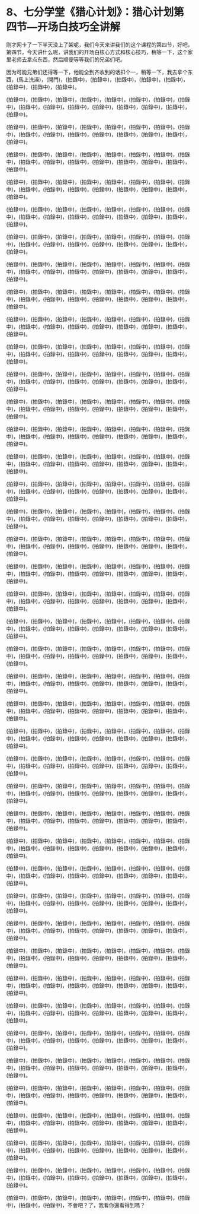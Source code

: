 # 8、七分学堂《猎心计划》：猎心计划第四节—开场白技巧全讲解

刚才网卡了一下半天没上了架呢，我们今天来讲我们的这个课程的第四节，好吧，第四节，今天讲什么呢，讲我们的开场白核心方式和核心技巧，稍等一下，这个家里老师去拿点东西，然后顺便等等我们的兄弟们吧。

因为可能兄弟们还得等一下，他能全到齐收到的话扣个一，稍等一下，我去拿个东西，(馬上洗澡)，(開門)，(拍錄中)，(拍錄中)，(拍錄中)，(拍錄中)，(拍錄中)，(拍錄中)，(拍錄中)，(拍錄中)。

(拍錄中)，(拍錄中)，(拍錄中)，(拍錄中)，(拍錄中)，(拍錄中)，(拍錄中)，(拍錄中)，(拍錄中)，(拍錄中)，(拍錄中)，(拍錄中)，(拍錄中)，(拍錄中)，(拍錄中)，(拍錄中)。

(拍錄中)，(拍錄中)，(拍錄中)，(拍錄中)，(拍錄中)，(拍錄中)，(拍錄中)，(拍錄中)，(拍錄中)，(拍錄中)，(拍錄中)，(拍錄中)，(拍錄中)，(拍錄中)，(拍錄中)，(拍錄中)。

(拍錄中)，(拍錄中)，(拍錄中)，(拍錄中)，(拍錄中)，(拍錄中)，(拍錄中)，(拍錄中)，(拍錄中)，(拍錄中)，(拍錄中)，(拍錄中)，(拍錄中)，(拍錄中)，(拍錄中)，(拍錄中)。

(拍錄中)，(拍錄中)，(拍錄中)，(拍錄中)，(拍錄中)，(拍錄中)，(拍錄中)，(拍錄中)，(拍錄中)，(拍錄中)，(拍錄中)，(拍錄中)，(拍錄中)，(拍錄中)，(拍錄中)，(拍錄中)。

(拍錄中)，(拍錄中)，(拍錄中)，(拍錄中)，(拍錄中)，(拍錄中)，(拍錄中)，(拍錄中)，(拍錄中)，(拍錄中)，(拍錄中)，(拍錄中)，(拍錄中)，(拍錄中)，(拍錄中)，(拍錄中)。

(拍錄中)，(拍錄中)，(拍錄中)，(拍錄中)，(拍錄中)，(拍錄中)，(拍錄中)，(拍錄中)，(拍錄中)，(拍錄中)，(拍錄中)，(拍錄中)，(拍錄中)，(拍錄中)，(拍錄中)，(拍錄中)。

(拍錄中)，(拍錄中)，(拍錄中)，(拍錄中)，(拍錄中)，(拍錄中)，(拍錄中)，(拍錄中)，(拍錄中)，(拍錄中)，(拍錄中)，(拍錄中)，(拍錄中)，(拍錄中)，(拍錄中)，(拍錄中)。

(拍錄中)，(拍錄中)，(拍錄中)，(拍錄中)，(拍錄中)，(拍錄中)，(拍錄中)，(拍錄中)，(拍錄中)，(拍錄中)，(拍錄中)，(拍錄中)，(拍錄中)，(拍錄中)，(拍錄中)，(拍錄中)。

(拍錄中)，(拍錄中)，(拍錄中)，(拍錄中)，(拍錄中)，(拍錄中)，(拍錄中)，(拍錄中)，(拍錄中)，(拍錄中)，(拍錄中)，(拍錄中)，(拍錄中)，(拍錄中)，(拍錄中)，(拍錄中)。

(拍錄中)，(拍錄中)，(拍錄中)，(拍錄中)，(拍錄中)，(拍錄中)，(拍錄中)，(拍錄中)，(拍錄中)，(拍錄中)，(拍錄中)，(拍錄中)，(拍錄中)，(拍錄中)，(拍錄中)，(拍錄中)。

(拍錄中)，(拍錄中)，(拍錄中)，(拍錄中)，(拍錄中)，(拍錄中)，(拍錄中)，(拍錄中)，(拍錄中)，(拍錄中)，(拍錄中)，(拍錄中)，(拍錄中)，(拍錄中)，(拍錄中)，(拍錄中)。

(拍錄中)，(拍錄中)，(拍錄中)，(拍錄中)，(拍錄中)，(拍錄中)，(拍錄中)，(拍錄中)，(拍錄中)，(拍錄中)，(拍錄中)，(拍錄中)，(拍錄中)，(拍錄中)，(拍錄中)，(拍錄中)。

(拍錄中)，(拍錄中)，(拍錄中)，(拍錄中)，(拍錄中)，(拍錄中)，(拍錄中)，(拍錄中)，(拍錄中)，(拍錄中)，(拍錄中)，(拍錄中)，(拍錄中)，(拍錄中)，(拍錄中)，(拍錄中)。

(拍錄中)，(拍錄中)，(拍錄中)，(拍錄中)，(拍錄中)，(拍錄中)，(拍錄中)，(拍錄中)，(拍錄中)，(拍錄中)，(拍錄中)，(拍錄中)，(拍錄中)，(拍錄中)，(拍錄中)，(拍錄中)。

(拍錄中)，(拍錄中)，(拍錄中)，(拍錄中)，(拍錄中)，(拍錄中)，(拍錄中)，(拍錄中)，(拍錄中)，(拍錄中)，(拍錄中)，(拍錄中)，(拍錄中)，(拍錄中)，(拍錄中)，(拍錄中)。

(拍錄中)，(拍錄中)，(拍錄中)，(拍錄中)，(拍錄中)，(拍錄中)，(拍錄中)，(拍錄中)，(拍錄中)，(拍錄中)，(拍錄中)，(拍錄中)，(拍錄中)，(拍錄中)，(拍錄中)，(拍錄中)。

(拍錄中)，(拍錄中)，(拍錄中)，(拍錄中)，(拍錄中)，(拍錄中)，(拍錄中)，(拍錄中)，(拍錄中)，(拍錄中)，(拍錄中)，(拍錄中)，(拍錄中)，(拍錄中)，(拍錄中)，(拍錄中)。

(拍錄中)，(拍錄中)，(拍錄中)，(拍錄中)，(拍錄中)，(拍錄中)，(拍錄中)，(拍錄中)，(拍錄中)，(拍錄中)，(拍錄中)，(拍錄中)，(拍錄中)，(拍錄中)，(拍錄中)，(拍錄中)。

(拍錄中)，(拍錄中)，(拍錄中)，(拍錄中)，(拍錄中)，(拍錄中)，(拍錄中)，(拍錄中)，(拍錄中)，(拍錄中)，(拍錄中)，(拍錄中)，(拍錄中)，(拍錄中)，(拍錄中)，(拍錄中)。

(拍錄中)，(拍錄中)，(拍錄中)，(拍錄中)，(拍錄中)，(拍錄中)，(拍錄中)，(拍錄中)，(拍錄中)，(拍錄中)，(拍錄中)，(拍錄中)，(拍錄中)，(拍錄中)，(拍錄中)，(拍錄中)。

(拍錄中)，(拍錄中)，(拍錄中)，(拍錄中)，(拍錄中)，(拍錄中)，(拍錄中)，(拍錄中)，(拍錄中)，(拍錄中)，(拍錄中)，(拍錄中)，(拍錄中)，(拍錄中)，(拍錄中)，(拍錄中)。

(拍錄中)，(拍錄中)，(拍錄中)，(拍錄中)，(拍錄中)，(拍錄中)，(拍錄中)，(拍錄中)，(拍錄中)，(拍錄中)，(拍錄中)，(拍錄中)，(拍錄中)，(拍錄中)，(拍錄中)，(拍錄中)。

(拍錄中)，(拍錄中)，(拍錄中)，(拍錄中)，(拍錄中)，(拍錄中)，(拍錄中)，(拍錄中)，(拍錄中)，(拍錄中)，(拍錄中)，(拍錄中)，(拍錄中)，(拍錄中)，(拍錄中)，(拍錄中)。

(拍錄中)，(拍錄中)，(拍錄中)，(拍錄中)，(拍錄中)，(拍錄中)，(拍錄中)，(拍錄中)，(拍錄中)，(拍錄中)，(拍錄中)，(拍錄中)，(拍錄中)，(拍錄中)，(拍錄中)，(拍錄中)。

(拍錄中)，(拍錄中)，(拍錄中)，(拍錄中)，(拍錄中)，(拍錄中)，(拍錄中)，(拍錄中)，(拍錄中)，(拍錄中)，(拍錄中)，(拍錄中)，(拍錄中)，(拍錄中)，(拍錄中)，(拍錄中)。

(拍錄中)，(拍錄中)，(拍錄中)，(拍錄中)，(拍錄中)，(拍錄中)，(拍錄中)，(拍錄中)，(拍錄中)，(拍錄中)，(拍錄中)，(拍錄中)，(拍錄中)，(拍錄中)，(拍錄中)，(拍錄中)。

(拍錄中)，(拍錄中)，(拍錄中)，(拍錄中)，(拍錄中)，(拍錄中)，(拍錄中)，(拍錄中)，(拍錄中)，(拍錄中)，(拍錄中)，(拍錄中)，(拍錄中)，(拍錄中)，(拍錄中)，(拍錄中)。

(拍錄中)，(拍錄中)，(拍錄中)，(拍錄中)，(拍錄中)，(拍錄中)，(拍錄中)，(拍錄中)，(拍錄中)，(拍錄中)，(拍錄中)，(拍錄中)，(拍錄中)，(拍錄中)，(拍錄中)，(拍錄中)。

(拍錄中)，(拍錄中)，(拍錄中)，(拍錄中)，(拍錄中)，(拍錄中)，(拍錄中)，(拍錄中)，(拍錄中)，(拍錄中)，(拍錄中)，(拍錄中)，(拍錄中)，(拍錄中)，(拍錄中)，(拍錄中)。

(拍錄中)，(拍錄中)，(拍錄中)，(拍錄中)，(拍錄中)，(拍錄中)，(拍錄中)，(拍錄中)，(拍錄中)，(拍錄中)，(拍錄中)，(拍錄中)，(拍錄中)，(拍錄中)，(拍錄中)，(拍錄中)。

(拍錄中)，(拍錄中)，(拍錄中)，(拍錄中)，(拍錄中)，(拍錄中)，(拍錄中)，(拍錄中)，(拍錄中)，(拍錄中)，(拍錄中)，(拍錄中)，(拍錄中)，(拍錄中)，(拍錄中)，(拍錄中)。

(拍錄中)，(拍錄中)，(拍錄中)，(拍錄中)，(拍錄中)，(拍錄中)，(拍錄中)，(拍錄中)，(拍錄中)，(拍錄中)，(拍錄中)，(拍錄中)，(拍錄中)，(拍錄中)，(拍錄中)，(拍錄中)。

(拍錄中)，(拍錄中)，(拍錄中)，(拍錄中)，(拍錄中)，(拍錄中)，(拍錄中)，(拍錄中)，(拍錄中)，(拍錄中)，(拍錄中)，(拍錄中)，(拍錄中)，(拍錄中)，(拍錄中)，(拍錄中)。

(拍錄中)，(拍錄中)，(拍錄中)，(拍錄中)，(拍錄中)，(拍錄中)，(拍錄中)，(拍錄中)，(拍錄中)，(拍錄中)，(拍錄中)，(拍錄中)，(拍錄中)，(拍錄中)，(拍錄中)，(拍錄中)。

(拍錄中)，(拍錄中)，(拍錄中)，(拍錄中)，(拍錄中)，(拍錄中)，(拍錄中)，(拍錄中)，(拍錄中)，(拍錄中)，(拍錄中)，(拍錄中)，(拍錄中)，(拍錄中)，(拍錄中)，(拍錄中)。

(拍錄中)，(拍錄中)，(拍錄中)，(拍錄中)，(拍錄中)，(拍錄中)，(拍錄中)，(拍錄中)，(拍錄中)，(拍錄中)，(拍錄中)，(拍錄中)，(拍錄中)，(拍錄中)，(拍錄中)，(拍錄中)。

(拍錄中)，(拍錄中)，(拍錄中)，(拍錄中)，(拍錄中)，(拍錄中)，(拍錄中)，(拍錄中)，(拍錄中)，(拍錄中)，(拍錄中)，(拍錄中)，(拍錄中)，(拍錄中)，(拍錄中)，(拍錄中)。

(拍錄中)，(拍錄中)，(拍錄中)，(拍錄中)，(拍錄中)，(拍錄中)，(拍錄中)，(拍錄中)，(拍錄中)，(拍錄中)，(拍錄中)，(拍錄中)，(拍錄中)，(拍錄中)，(拍錄中)，(拍錄中)。

(拍錄中)，(拍錄中)，(拍錄中)，(拍錄中)，(拍錄中)，(拍錄中)，(拍錄中)，(拍錄中)，(拍錄中)，(拍錄中)，(拍錄中)，(拍錄中)，(拍錄中)，(拍錄中)，(拍錄中)，(拍錄中)。

(拍錄中)，(拍錄中)，(拍錄中)，(拍錄中)，(拍錄中)，(拍錄中)，(拍錄中)，(拍錄中)，(拍錄中)，(拍錄中)，(拍錄中)，(拍錄中)，(拍錄中)，(拍錄中)，(拍錄中)，(拍錄中)。

(拍錄中)，(拍錄中)，(拍錄中)，(拍錄中)，(拍錄中)，(拍錄中)，(拍錄中)，(拍錄中)，(拍錄中)，(拍錄中)，不會吧？了，我看你還看得到嗎？

